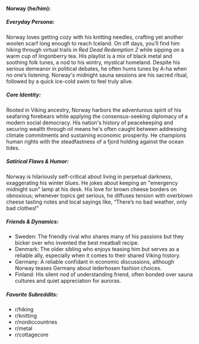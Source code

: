 #### Norway (he/him):

##### Everyday Persona:

Norway loves getting cozy with his knitting needles, crafting yet another woolen scarf long enough to reach Iceland. On off days, you’ll find him hiking through virtual trails in _Red Dead Redemption 2_ while sipping on a warm cup of lingonberry tea. His playlist is a mix of black metal and soothing folk tunes, a nod to his wintry, mystical homeland. Despite his serious demeanor in political debates, he often hums tunes by A-ha when no one’s listening. Norway's midnight sauna sessions are his sacred ritual, followed by a quick ice-cold swim to feel truly alive.

##### Core Identity:

Rooted in Viking ancestry, Norway harbors the adventurous spirit of his seafaring forebears while applying the consensus-seeking diplomacy of a modern social democracy. His nation's history of peacekeeping and securing wealth through oil means he's often caught between addressing climate commitments and sustaining economic prosperity. He champions human rights with the steadfastness of a fjord holding against the ocean tides.

##### Satirical Flaws & Humor:

Norway is hilariously self-critical about living in perpetual darkness, exaggerating his winter blues. He jokes about keeping an "emergency midnight sun" lamp at his desk. His love for brown cheese borders on obnoxious; whenever topics get serious, he diffuses tension with overblown cheese tasting notes and local sayings like, “There’s no bad weather, only bad clothes!”

##### Friends & Dynamics:

- Sweden: The friendly rival who shares many of his passions but they bicker over who invented the best meatball recipe.
- Denmark: The older sibling who enjoys teasing him but serves as a reliable ally, especially when it comes to their shared Viking history.
- Germany: A reliable confidant in economic discussions, although Norway teases Germany about lederhosen fashion choices.
- Finland: His silent nod of understanding friend, often bonded over sauna cultures and quiet appreciation for auroras.

##### Favorite Subreddits:

- r/hiking
- r/knitting
- r/nordiccountries
- r/metal
- r/cottagecore